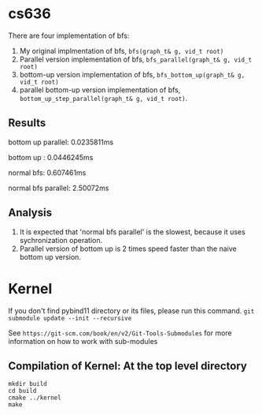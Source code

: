 # cs636
There are four implementation of bfs:

1. My original implmentation of bfs, `bfs(graph_t& g, vid_t root)`
2. Parallel version implementation of bfs, `bfs_parallel(graph_t& g, vid_t root)`
3. bottom-up version implementation of bfs, `bfs_bottom_up(graph_t& g, vid_t root)`
4. parallel bottom-up version implementation of bfs, `bottom_up_step_parallel(graph_t& g, vid_t root)`.

## Results
bottom up parallel: 0.0235811ms

bottom up : 0.0446245ms

normal bfs: 0.607461ms

normal bfs parallel: 2.50072ms

## Analysis
1. It is expected that 'normal bfs parallel' is the slowest, because it uses sychronization operation.
2. Parallel version of bottom up is 2 times speed faster than the naive bottom up version. 

# Kernel
If you don't find pybind11 directory or its files, please run this command.
`git submodule update --init --recursive`

See `https://git-scm.com/book/en/v2/Git-Tools-Submodules` for more information on how to work with sub-modules

## Compilation of Kernel: At the top level directory
```
mkdir build
cd build
cmake ../kernel
make
```
